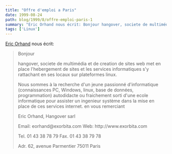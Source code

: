 ```yaml
---
title: "Offre d'emploi a Paris"
date: 1999-08-24
path: blog/1999/8/offre-emploi-paris-1
summary: "Eric Orhand nous écrit: Bonjour hangover, societe de multimédia et de creation de sites web met en place l'hebergement de sites et les services informatiques s'y rattachant en ses locaux sur plateformes linux."
tags: ['Linux']
---
```


<P><A HREF="mailto:eorhand@exorbita.com">Eric Orhand</A> nous écrit:</P>

<BLOCKQUOTE>
<P>Bonjour</P>

<P>hangover, societe de multimédia et de creation de sites web met en place l'hebergement de sites et les services informatiques s'y rattachant en ses locaux sur plateformes linux.</P>

<P>Nous sommes à la recherche d'un jeune passionné d'informatique (connaissances PC, Windows, linux, base de données, programmation) autodidacte ou fraichement sorti d'une ecole informatique pour assister un ingenieur système dans la mise en place de ces services internet.
en vous remerciant</P>

<P>Eric Orhand, Hangover sarl</P>

<P>Email: eorhand@exorbita.com Web: http://www.exorbita.com</P>

<P>Tel. 01 43 38 78 79  Fax. 01 43 38 79 78</P>

<P>Adr. 62, avenue Parmentier   75011 Paris</P>

</BLOCKQUOTE>


